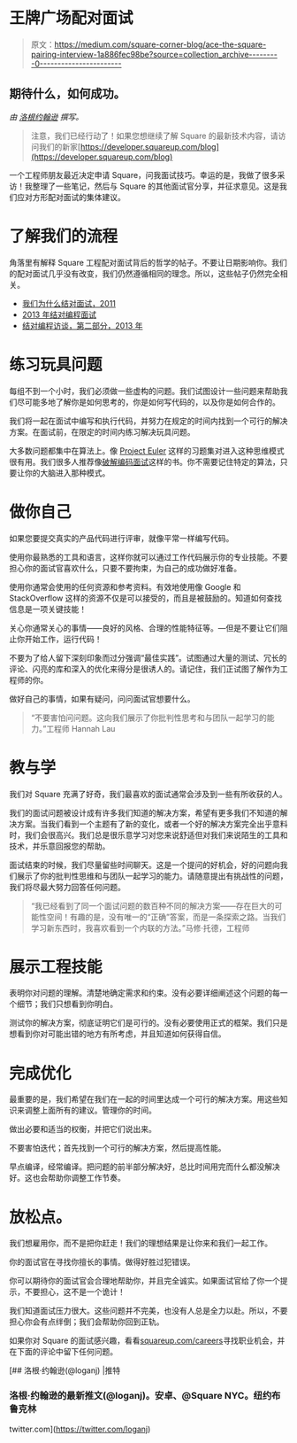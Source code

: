 # 王牌广场配对面试

> 原文：<https://medium.com/square-corner-blog/ace-the-square-pairing-interview-1a886fec98be?source=collection_archive---------0----------------------->

## 期待什么，如何成功。

*由* [*洛根约翰逊*](https://twitter.com/loganj) *撰写。*

> 注意，我们已经行动了！如果您想继续了解 Square 的最新技术内容，请访问我们的新家[https://developer.squareup.com/blog](https://developer.squareup.com/blog)

一个工程师朋友最近决定申请 Square，问我面试技巧。幸运的是，我做了很多采访！我整理了一些笔记，然后与 Square 的其他面试官分享，并征求意见。这是我们应对方形配对面试的集体建议。

# 了解我们的流程

角落里有解释 Square 工程配对面试背后的哲学的帖子。不要让日期影响你。我们的配对面试几乎没有改变，我们仍然遵循相同的理念。所以，这些帖子仍然完全相关。

*   [我们为什么结对面试，2011](https://developer.squareup.com/blog/why-we-pair-interview/)
*   [2013 年结对编程面试](https://developer.squareup.com/blog/pair-programming-interviews/)
*   [结对编程访谈，第二部分，2013 年](https://developer.squareup.com/blog/pair-programming-interviews-part-ii/)

# 练习玩具问题

每组不到一个小时，我们必须做一些虚构的问题。我们试图设计一些问题来帮助我们尽可能多地了解你是如何思考的，你是如何写代码的，以及你是如何合作的。

我们将一起在面试中编写和执行代码，并努力在规定的时间内找到一个可行的解决方案。在面试前，在限定的时间内练习解决玩具问题。

大多数问题都集中在算法上。像 [Project Euler](https://projecteuler.net/) 这样的习题集对进入这种思维模式很有用。我们很多人推荐像[破解编码面试](http://www.amazon.com/Cracking-Coding-Interview-6th-Edition/dp/0984782850)这样的书。你不需要记住特定的算法，只要让你的大脑进入那种模式。

# 做你自己

如果您要提交真实的产品代码进行评审，就像平常一样编写代码。

使用你最熟悉的工具和语言，这样你就可以通过工作代码展示你的专业技能。不要担心你的面试官喜欢什么，只要不要拘束，为自己的成功做好准备。

使用你通常会使用的任何资源和参考资料。有效地使用像 Google 和 StackOverflow 这样的资源不仅是可以接受的，而且是被鼓励的。知道如何查找信息是一项关键技能！

关心你通常关心的事情——良好的风格、合理的性能特征等。—但是不要让它们阻止你开始工作，运行代码！

不要为了给人留下深刻印象而过分强调“最佳实践”。试图通过大量的测试、冗长的评论、闪亮的库和深入的优化来得分是很诱人的。请记住，我们正试图了解作为工程师的你。

做好自己的事情，如果有疑问，问问面试官想要什么。

> “不要害怕问问题。这向我们展示了你批判性思考和与团队一起学习的能力。”工程师 Hannah Lau

# 教与学

我们对 Square 充满了好奇，我们最喜欢的面试通常会涉及到一些有所收获的人。

我们的面试问题被设计成有许多我们知道的解决方案，希望有更多我们不知道的解决方案。当我们看到一个主题有了新的变化，或者一个好的解决方案完全出乎意料时，我们会很高兴。我们总是很乐意学习对您来说舒适但对我们来说陌生的工具和技术，并乐意回报您的帮助。

面试结束的时候，我们尽量留些时间聊天。这是一个提问的好机会，好的问题向我们展示了你的批判性思维和与团队一起学习的能力。请随意提出有挑战性的问题，我们将尽最大努力回答任何问题。

> “我已经看到了同一个面试问题的数百种不同的解决方案——存在巨大的可能性空间！有趣的是，没有唯一的“正确”答案，而是一条探索之路。当我们学习新东西时，我喜欢看到一个内联的方法。”马修·托德，工程师

# 展示工程技能

表明你对问题的理解。清楚地确定需求和约束。没有必要详细阐述这个问题的每一个细节；我们只想看到你明白。

测试你的解决方案，彻底证明它们是可行的。没有必要使用正式的框架。我们只是想看到你对可能出错的地方有所考虑，并且知道如何获得自信。

# 完成优化

最重要的是，我们希望在我们在一起的时间里达成一个可行的解决方案。用这些知识来调整上面所有的建议。管理你的时间。

做出必要和适当的权衡，并把它们说出来。

不要害怕迭代；首先找到一个可行的解决方案，然后提高性能。

早点编译，经常编译。把问题的前半部分解决好，总比时间用完而什么都没解决好。这也会帮助你调整工作节奏。

# 放松点。

我们想雇用你，而不是把你赶走！我们的理想结果是让你来和我们一起工作。

你的面试官在寻找你擅长的事情。做得好胜过犯错误。

你可以期待你的面试官会合理地帮助你，并且完全诚实。如果面试官给了你一个提示，不要担心，这不是一个诡计！

我们知道面试压力很大。这些问题并不完美，也没有人总是全力以赴。所以，不要担心你会有点绊倒；我们会帮助你回到正轨。

如果你对 Square 的面试感兴趣，看看[squareup.com/careers](http://squareup.com/careers)寻找职业机会，并在下面的评论中留下任何问题。

[](https://twitter.com/loganj) [## 洛根·约翰逊(@loganj) |推特

### 洛根·约翰逊的最新推文(@loganj)。安卓、@Square NYC。纽约布鲁克林

twitter.com](https://twitter.com/loganj)